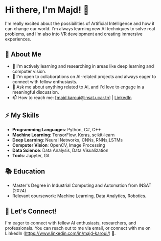 # Hi there, I'm Majd! 👋

I'm really excited about the possibilities of Artificial Intelligence and how it can change our world. I'm always learning new AI techniques to solve real problems, and I'm also into VR development and creating immersive experiences.

## 🚀 About Me

- 🔭 I'm actively learning and researching in areas like deep learning and computer vision.
- 👯 I'm open to collaborations on AI-related projects and always eager to connect with fellow enthusiasts.
- 💬 Ask me about anything related to AI, and I'd love to engage in a meaningful discussion.
- 📫 How to reach me: [majd.karoui@insat.ucar.tn] | [LinkedIn](https://www.linkedin.com/in/majd-karoui/) 


## ⚡ My Skills

- **Programming Languages**: Python, C#, C++
- **Machine Learning**: TensorFlow, Keras, scikit-learn 
- **Deep Learning**: Neural Networks, CNNs, RNNs,LSTMs
- **Computer Vision**: OpenCV, Image Processing
- **Data Science**: Data Analysis, Data Visualization
- **Tools**: Jupyter, Git


## 📚 Education

- Master's Degree in Industrial Computing and Automation from INSAT (2024)
- Relevant coursework: Machine Learning, Data Analytics, Robotics.


## 🤝 Let's Connect!

I'm eager to connect with fellow AI enthusiasts, researchers, and professionals. You can reach out to me via email, or connect with me on LinkedIn (https://www.linkedin.com/in/majd-karoui/) 🤝.
